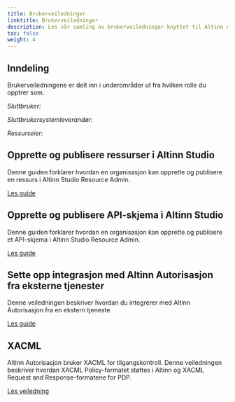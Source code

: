 ```yaml
---
title: Brukerveiledninger
linktitle: Brukerveiledninger
description: Les vår samling av brukerveiledninger knyttet til Altinn Autorisasjon.
toc: false
weight: 4
---
```


## Inndeling

Brukerveiledningene er delt inn i underområder ut fra hvilken rolle du opptrer som.

_Sluttbruker:_

_Sluttbrukersystemleverandør:_

_Ressurseier:_

## Opprette og publisere ressurser i Altinn Studio

Denne guiden forklarer hvordan en organisasjon kan opprette og publisere en ressurs i Altinn Studio Resource Admin.

[Les guide](./resource-owner/create-resource-resource-admin/)

## Opprette og publisere API-skjema i Altinn Studio

Denne guiden forklarer hvordan en organisasjon kan opprette og publisere et API-skjema i Altinn Studio Resource Admin.

[Les guide](./end-user/create-apischeme-resource-admin/)

## Sette opp integrasjon med Altinn Autorisasjon fra eksterne tjenester

Denne veiledningen beskriver hvordan du integrerer med Altinn Autorisasjon fra en ekstern tjeneste

[Les guide](./resource-owner/integrating-link-service/)

## XACML

Altinn Autorisasjon bruker XACML for tilgangskontroll. Denne veiledningen beskriver hvordan XACML Policy-formatet støttes i Altinn og XACML Request and Response-formatene for PDP.

[Les veiledning](../reference/xacml/)
